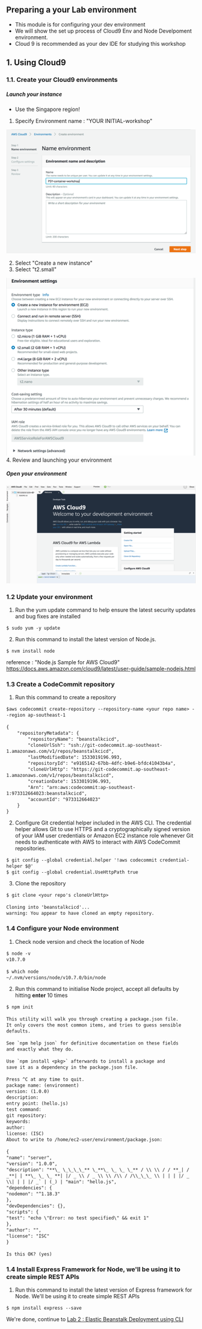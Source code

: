 ## Preparing a your Lab environment

- This module is for configuring your dev environment
- We will show the set up process of Cloud9 Env and Node Develpoment environment.
- Cloud 9 is recommended as your dev IDE for studying this workshop

## 1. Using Cloud9

### 1.1. Create your Cloud9 environments

##### Launch your instance

- Use the Singapore region!

1.  Specify Environment name : "YOUR INITIAL-workshop"

![ec2 instance](./imgs/00/01.png)

2.  Select "Create a new instance"
3.  Select "t2.small"

![ec2 instance](./imgs/00/02.png) 4. Review and launching your environment

##### Open your environment

![ec2 instance](./imgs/00/03.png)

### 1.2 Update your environment

1.  Run the yum update command to help ensure the latest security updates and bug fixes are installed

```
$ sudo yum -y update
```

2.  Run this command to install the latest version of Node.js.

```
$ nvm install node
```

reference : "Node.js Sample for AWS Cloud9" https://docs.aws.amazon.com/cloud9/latest/user-guide/sample-nodejs.html

### 1.3 Create a CodeCommit repository

1.  Run this command to create a repository

```
$aws codecommit create-repository --repository-name <your repo name> --region ap-southeast-1

{
    "repositoryMetadata": {
        "repositoryName": "beanstalkcicd",
        "cloneUrlSsh": "ssh://git-codecommit.ap-southeast-1.amazonaws.com/v1/repos/beanstalkcicd",
        "lastModifiedDate": 1533019196.993,
        "repositoryId": "e9165142-67bb-4dfc-b9e6-bfdc41043b4a",
        "cloneUrlHttp": "https://git-codecommit.ap-southeast-1.amazonaws.com/v1/repos/beanstalkcicd",
        "creationDate": 1533019196.993,
        "Arn": "arn:aws:codecommit:ap-southeast-1:973312664023:beanstalkcicd",
        "accountId": "973312664023"
    }
}
```

2.  Configure Git credential helper included in the AWS CLI. The credential helper allows Git to use HTTPS and a cryptographically signed version of your IAM user credentials or Amazon EC2 instance role whenever Git needs to authenticate with AWS to interact with AWS CodeCommit repositories.

```
$ git config --global credential.helper '!aws codecommit credential-helper $@'
$ git config --global credential.UseHttpPath true
```

3.  Clone the repository

```
$ git clone <your repo's cloneUrlHttp>

Cloning into 'beanstalkcicd'...
warning: You appear to have cloned an empty repository.
```

### 1.4 Configure your Node environment

1.  Check node version and check the location of Node

```
$ node -v
v10.7.0

$ which node
~/.nvm/versions/node/v10.7.0/bin/node
```

2.  Run this command to initialise Node project, accept all defaults by hitting **enter** 10 times

```
$ npm init

This utility will walk you through creating a package.json file.
It only covers the most common items, and tries to guess sensible defaults.

See `npm help json` for definitive documentation on these fields
and exactly what they do.

Use `npm install <pkg>` afterwards to install a package and
save it as a dependency in the package.json file.

Press ^C at any time to quit.
package name: (environment)
version: (1.0.0)
description:
entry point: (hello.js)
test command:
git repository:
keywords:
author:
license: (ISC)
About to write to /home/ec2-user/environment/package.json:

{
"name": "server",
"version": "1.0.0",
"description": "**\_ \_\_\_\_** \_**\_ \_ \_ \_** / \\ \\ / / **_| / _**| | **\_ \_ \_ **| |/ _ \\ / _ \\ \\ /\\ / /\\_\_\_ \\ | | | |/ _ \\| | | |/ _` | (_) | "main": "hello.js",
"dependencies": {
"nodemon": "^1.18.3"
},
"devDependencies": {},
"scripts": {
"test": "echo \"Error: no test specified\" && exit 1"
},
"author": "",
"license": "ISC"
}

Is this OK? (yes)
```

### 1.4 Install Express Framework for Node, we'll be using it to create simple REST APIs

1.  Run this command to install the latest version of Express framework for Node. We'll be using it to create simple REST APIs

```
$ npm install express --save
```

We're done, continue to [Lab 2 : Elastic Beanstalk Deployment using CLI](./doc-module-02.md)

```

```
